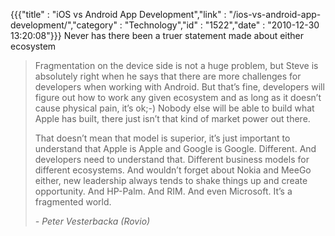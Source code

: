 {{{"title" : "iOS vs Android App Development","link" : "/ios-vs-android-app-development/","category" : "Technology","id" : "1522","date" : "2010-12-30 13:20:08"}}}
Never has there been a truer statement made about either ecosystem

> Fragmentation on the device side is not a huge problem, but Steve is absolutely right when he says that there are more challenges for developers when working with Android. But that’s fine, developers will figure out how to work any given ecosystem and as long as it doesn’t cause physical pain, it’s ok;-) Nobody else will be able to build what Apple has built, there just isn’t that kind of market power out there.> 
> 
> That doesn’t mean that model is superior, it’s just important to understand that Apple is Apple and Google is Google. Different. And developers need to understand that. Different business models for different ecosystems. And wouldn’t forget about Nokia and MeeGo either, new leadership always tends to shake things up and create opportunity. And HP-Palm. And RIM. And even Microsoft. It’s a fragmented world.> 
> 
> <cite> - Peter Vesterbacka (Rovio) </cite>